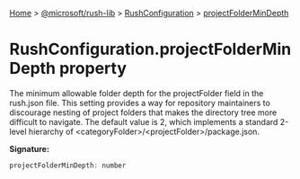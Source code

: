 [Home](./index) &gt; [@microsoft/rush-lib](rush-lib.md) &gt; [RushConfiguration](rush-lib.rushconfiguration.md) &gt; [projectFolderMinDepth](rush-lib.rushconfiguration.projectfoldermindepth.md)

# RushConfiguration.projectFolderMinDepth property

The minimum allowable folder depth for the projectFolder field in the rush.json file. This setting provides a way for repository maintainers to discourage nesting of project folders that makes the directory tree more difficult to navigate. The default value is 2, which implements a standard 2-level hierarchy of &lt;categoryFolder&gt;/&lt;projectFolder&gt;/package.json.

**Signature:**
```javascript
projectFolderMinDepth: number
```
